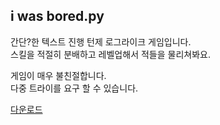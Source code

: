
## i was bored.py

간단?한 텍스트 진행 턴제 로그라이크 게임입니다.  
스킬을 적절히 분배하고 레벨업해서 적들을 물리쳐봐요.

게임이 매우 불친절합니다.  
다중 트라이를 요구 할 수 있습니다.

[다운로드](https://github.com/4vpr/i_was_bored/releases/download/0.0.2a/i_was_bored.py)  
